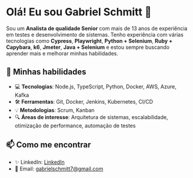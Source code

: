 # Olá! Eu sou Gabriel Schmitt 👋

Sou um **Analista de qualidade Senior** com mais de 13 anos de experiência em testes e desenvolvimento de sistemas. Tenho experiência com várias tecnologias como **Cypress**, **Playwright**, **Python + Selenium**, **Ruby + Capybara**, **k6**, **Jmeter**, **Java + Selenium** e estou sempre buscando aprender mais e melhorar minhas habilidades.

## 🚀 Minhas habilidades

- 💻 **Tecnologias**: Node.js, TypeScript, Python, Docker, AWS, Azure, Kafka
- 🛠 **Ferramentas**: Git, Docker, Jenkins, Kubernetes, CI/CD
- 💡 **Metodologias**: Scrum, Kanban
- 🔍 **Áreas de interesse**: Arquitetura de sistemas, escalabilidade, otimização de performance, automação de testes

## 📫 Como me encontrar

- ✨ LinkedIn: [LinkedIn](https://www.linkedin.com/in/gabriel-schmitt/)
- 📧 Email: [gabrielschmitt7@gmail.com](gabrielschmitt7@gmail.com)
